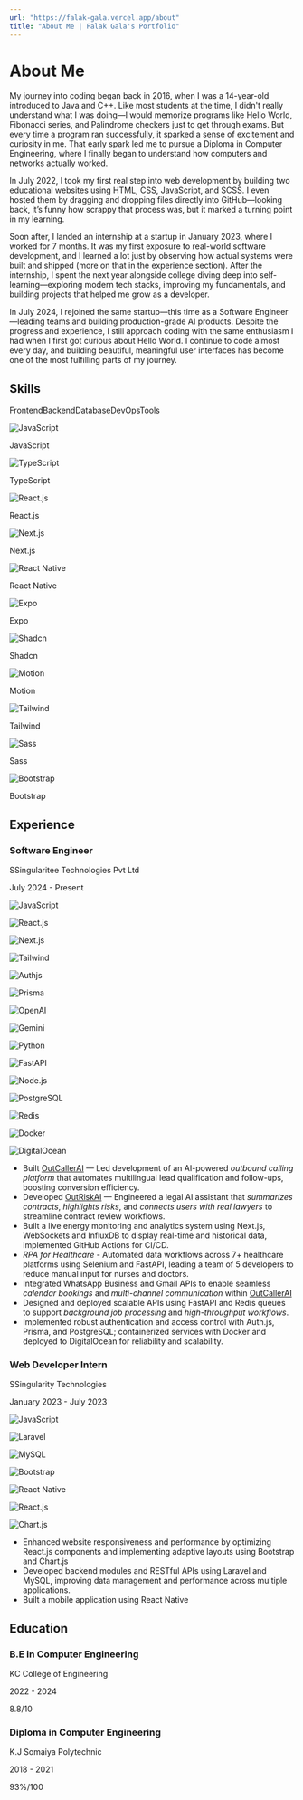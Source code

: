 ```yaml
---
url: "https://falak-gala.vercel.app/about"
title: "About Me | Falak Gala's Portfolio"
---
```


# About Me

My journey into coding began back in 2016, when I was a 14-year-old introduced to Java and C++. Like most students at the time, I didn't really understand what I was doing—I would memorize programs like Hello World, Fibonacci series, and Palindrome checkers just to get through exams. But every time a program ran successfully, it sparked a sense of excitement and curiosity in me. That early spark led me to pursue a Diploma in Computer Engineering, where I finally began to understand how computers and networks actually worked.

In July 2022, I took my first real step into web development by building two educational websites using HTML, CSS, JavaScript, and SCSS. I even hosted them by dragging and dropping files directly into GitHub—looking back, it’s funny how scrappy that process was, but it marked a turning point in my learning.

Soon after, I landed an internship at a startup in January 2023, where I worked for 7 months. It was my first exposure to real-world software development, and I learned a lot just by observing how actual systems were built and shipped (more on that in the experience section). After the internship, I spent the next year alongside college diving deep into self-learning—exploring modern tech stacks, improving my fundamentals, and building projects that helped me grow as a developer.

In July 2024, I rejoined the same startup—this time as a Software Engineer —leading teams and building production-grade AI products. Despite the progress and experience, I still approach coding with the same enthusiasm I had when I first got curious about Hello World. I continue to code almost every day, and building beautiful, meaningful user interfaces has become one of the most fulfilling parts of my journey.

## Skills

FrontendBackendDatabaseDevOpsTools

![JavaScript](https://falak-gala.vercel.app/skills/javascript.svg)

JavaScript

![TypeScript](https://falak-gala.vercel.app/skills/typescript.svg)

TypeScript

![React.js](https://falak-gala.vercel.app/skills/react.svg)

React.js

![Next.js](https://falak-gala.vercel.app/skills/nextjs.svg)

Next.js

![React Native](https://falak-gala.vercel.app/skills/react-native.svg)

React Native

![Expo](https://falak-gala.vercel.app/skills/expo.svg)

Expo

![Shadcn](https://falak-gala.vercel.app/skills/shadcn-light.svg)

Shadcn

![Motion](https://falak-gala.vercel.app/skills/motion.svg)

Motion

![Tailwind](https://falak-gala.vercel.app/skills/tailwindcss.svg)

Tailwind

![Sass](https://falak-gala.vercel.app/skills/sass.svg)

Sass

![Bootstrap](https://falak-gala.vercel.app/skills/bootstrap.svg)

Bootstrap

## Experience

### Software Engineer

SSingularitee Technologies Pvt Ltd

July 2024 - Present

![JavaScript](https://falak-gala.vercel.app/skills/javascript.svg)

![React.js](https://falak-gala.vercel.app/skills/react.svg)

![Next.js](https://falak-gala.vercel.app/skills/nextjs.svg)

![Tailwind](https://falak-gala.vercel.app/skills/tailwindcss.svg)

![Authjs](https://falak-gala.vercel.app/skills/authjs.svg)

![Prisma](https://falak-gala.vercel.app/skills/prisma.svg)

![OpenAI](https://falak-gala.vercel.app/skills/openai.svg)

![Gemini](https://falak-gala.vercel.app/skills/gemini.svg)

![Python](https://falak-gala.vercel.app/skills/python.svg)

![FastAPI](https://falak-gala.vercel.app/skills/fastapi.svg)

![Node.js](https://falak-gala.vercel.app/skills/nodejs.svg)

![PostgreSQL](https://falak-gala.vercel.app/skills/postgresql.svg)

![Redis](https://falak-gala.vercel.app/skills/redis.svg)

![Docker](https://falak-gala.vercel.app/skills/docker.svg)

![DigitalOcean](https://falak-gala.vercel.app/skills/digitalocean.svg)

- Built [OutCallerAI](https://outcallerai.com/) — Led development of an AI-powered _outbound calling platform_ that automates multilingual lead qualification and follow-ups, boosting conversion efficiency.
- Developed [OutRiskAI](https://outriskai.com/) — Engineered a legal AI assistant that _summarizes contracts_, _highlights risks_, and _connects users with real lawyers_ to streamline contract review workflows.
- Built a live energy monitoring and analytics system using Next.js, WebSockets and InfluxDB to display real-time and historical data, implemented GitHub Actions for CI/CD.
- _RPA for Healthcare_ \- Automated data workflows across 7+ healthcare platforms using Selenium and FastAPI, leading a team of 5 developers to reduce manual input for nurses and doctors.
- Integrated WhatsApp Business and Gmail APIs to enable seamless _calendar bookings_ and _multi-channel communication_ within [OutCallerAI](https://outcallerai.com/)
- Designed and deployed scalable APIs using FastAPI and Redis queues to support _background job processing_ and _high-throughput workflows_.
- Implemented robust authentication and access control with Auth.js, Prisma, and PostgreSQL; containerized services with Docker and deployed to DigitalOcean for reliability and scalability.

### Web Developer Intern

SSingularity Technologies

January 2023 - July 2023

![JavaScript](https://falak-gala.vercel.app/skills/javascript.svg)

![Laravel](https://falak-gala.vercel.app/skills/laravel.svg)

![MySQL](https://falak-gala.vercel.app/skills/mysql.svg)

![Bootstrap](https://falak-gala.vercel.app/skills/bootstrap.svg)

![React Native](https://falak-gala.vercel.app/skills/react-native.svg)

![React.js](https://falak-gala.vercel.app/skills/react.svg)

![Chart.js](https://falak-gala.vercel.app/skills/chartjs.svg)

- Enhanced website responsiveness and performance by optimizing React.js components and implementing adaptive layouts using Bootstrap and Chart.js
- Developed backend modules and RESTful APIs using Laravel and MySQL, improving data management and performance across multiple applications.
- Built a mobile application using React Native

## Education

### B.E in Computer Engineering

KC College of Engineering

2022 - 2024

8.8/10

### Diploma in Computer Engineering

K.J Somaiya Polytechnic

2018 - 2021

93%/100
